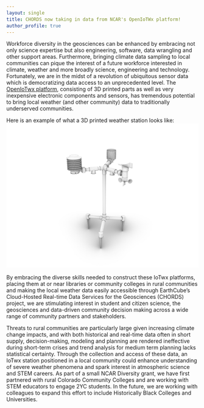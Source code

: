 ```yaml
---
layout: single
title: CHORDS now taking in data from NCAR's OpenIoTWx platform!
author_profile: true
---
```


Workforce diversity in the geosciences can be enhanced by embracing not only science expertise but also engineering,
software, data wrangling and other support areas. Furthermore, bringing climate data sampling to local communities can pique
the interest of a future workforce interested in climate, weather and more broadly science, engineering and technology.
Fortunately, we are in the midst of a revolution of ubiquitous sensor data which is democratizing  data access to an
unprecedented level. The [OpenIoTwx platform](https://ncar.github.io/openiotwx/), consisting of 3D printed parts as well as very
inexpensive electronic components and sensors, has tremendous potential to bring local weather (and other community) data
to traditionally underserved communities.

Here is an example of what a 3D printed weather station looks like:![3D-printed weather station](https://github.com/NCAR/iotwx-manual/blob/main/img/station-full.jpg?raw=true)

By embracing the diverse skills needed to construct these IoTwx platforms, placing
them at or near libraries or community colleges in rural communities and making the local weather data easily accessible
through EarthCube’s Cloud-Hosted Real-time Data Services for the Geosciences (CHORDS) project, we are stimulating interest
in student and citizen science, the geosciences and data-driven community decision making across a wide range of community
partners and stakeholders.

Threats to rural communities are particularly large given increasing climate change impacts, and with both historical
and real-time data often in short supply, decision-making, modeling and planning are rendered ineffective during short-term
crises and trend analysis for medium term planning lacks statistical certainty. Through the collection and access of these
data, an IoTwx station positioned in a local community could enhance understanding of severe weather phenomena and spark
interest in atmospheric science and STEM careers. As part of a small NCAR Diversity grant, we have first partnered with
rural Colorado Community Colleges and are working with STEM educators to engage 2YC students. In the future, we are working
with colleagues to expand this effort to include Historically Black Colleges and Universities.
